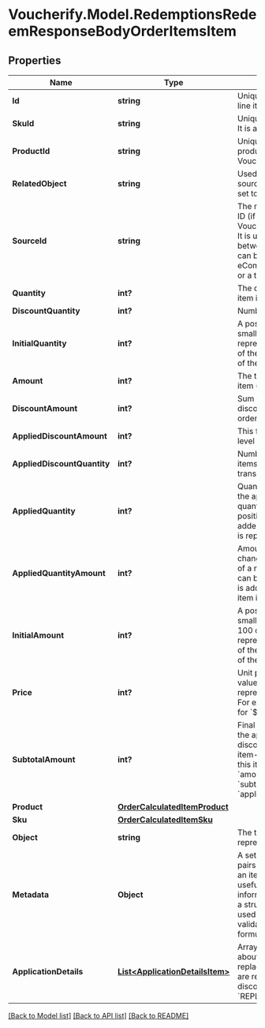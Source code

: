 # Voucherify.Model.RedemptionsRedeemResponseBodyOrderItemsItem

## Properties

Name | Type | Description | Notes
------------ | ------------- | ------------- | -------------
**Id** | **string** | Unique identifier of the order line item. | [optional] 
**SkuId** | **string** | Unique identifier of the SKU. It is assigned by Voucherify. | [optional] 
**ProductId** | **string** | Unique identifier of the product. It is assigned by Voucherify. | [optional] 
**RelatedObject** | **string** | Used along with the source_id property, can be set to either sku or product. | [optional] 
**SourceId** | **string** | The merchant&#39;s product/SKU ID (if it is different from the Voucherify product/SKU ID). It is useful in the integration between multiple systems. It can be an ID from an eCommerce site, a database, or a third-party service. | [optional] 
**Quantity** | **int?** | The quantity of the particular item in the cart. | [optional] 
**DiscountQuantity** | **int?** | Number of dicounted items. | [optional] 
**InitialQuantity** | **int?** | A positive integer in the smallest unit quantity representing the total amount of the order; this is the sum of the order items&#39; quantity. | [optional] 
**Amount** | **int?** | The total amount of the order item (price * quantity). | [optional] 
**DiscountAmount** | **int?** | Sum of all order-item-level discounts applied to the order. | [optional] 
**AppliedDiscountAmount** | **int?** | This field shows the order-level discount applied. | [optional] 
**AppliedDiscountQuantity** | **int?** | Number of the discounted items applied in the transaction. | [optional] 
**AppliedQuantity** | **int?** | Quantity of items changed by the application of a new quantity items. It can be positive when an item is added or negative if an item is replaced. | [optional] 
**AppliedQuantityAmount** | **int?** | Amount for the items changed by the application of a new quantity items. It can be positive when an item is added or negative if an item is replaced. | [optional] 
**InitialAmount** | **int?** | A positive integer in the smallest currency unit (e.g. 100 cents for $1.00) representing the total amount of the order. This is the sum of the order items&#39; amounts. | [optional] 
**Price** | **int?** | Unit price of an item. The value is multiplied by 100 to represent 2 decimal places. For example &#x60;10000 cents&#x60; for &#x60;$100.00&#x60;. | [optional] 
**SubtotalAmount** | **int?** | Final order item amount after the applied item-level discount.  If there are no item-level discounts applied, this item is equal to the &#x60;amount&#x60;.    &#x60;subtotal_amount&#x60;&#x3D;&#x60;amount&#x60;-&#x60;applied_discount_amount&#x60; | [optional] 
**Product** | [**OrderCalculatedItemProduct**](OrderCalculatedItemProduct.md) |  | [optional] 
**Sku** | [**OrderCalculatedItemSku**](OrderCalculatedItemSku.md) |  | [optional] 
**Object** | **string** | The type of the object represented by JSON. | [optional] 
**Metadata** | **Object** | A set of custom key/value pairs that you can attach to an item object. It can be useful for storing additional information about the item in a structured format. It can be used to define business validation rules or discount formulas. | [optional] 
**ApplicationDetails** | [**List&lt;ApplicationDetailsItem&gt;**](ApplicationDetailsItem.md) | Array containing details about the items that are replaced and the items that are replacements for discounts with the &#x60;REPLACE_ITEMS&#x60; effect. | [optional] 

[[Back to Model list]](../README.md#documentation-for-models) [[Back to API list]](../README.md#documentation-for-api-endpoints) [[Back to README]](../README.md)


